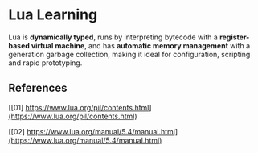 # Lua Learning

Lua is **dynamically typed**, runs by interpreting bytecode with a **register-based virtual machine**, and has **automatic memory management** with a generation garbage collection, making it ideal for configuration, scripting and rapid prototyping.


## References

[[01] https://www.lua.org/pil/contents.html](https://www.lua.org/pil/contents.html)

[[02] https://www.lua.org/manual/5.4/manual.html](https://www.lua.org/manual/5.4/manual.html)
